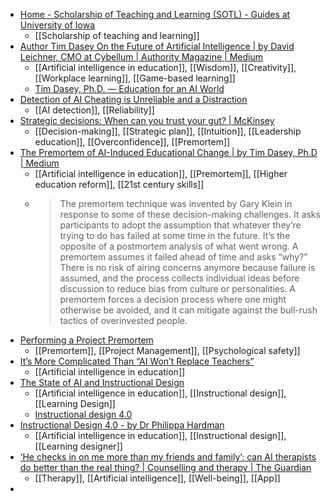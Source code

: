 - [Home - Scholarship of Teaching and Learning (SOTL) - Guides at University of Iowa](https://guides.lib.uiowa.edu/c.php?g=1005209&p=7282220)
	- [[Scholarship of teaching and learning]]
- [Author Tim Dasey On the Future of Artificial Intelligence | by David Leichner, CMO at Cybellum | Authority Magazine | Medium](https://medium.com/authority-magazine/author-tim-dasey-on-the-future-of-artificial-intelligence-1adc685ae5ea)
	- [[Artificial intelligence in education]], [[Wisdom]], [[Creativity]], [[Workplace learning]], [[Game-based learning]]
	- [Tim Dasey, Ph.D. — Education for an AI World](https://www.timdasey.com/)
- [Detection of AI Cheating is Unreliable and a Distraction](https://www.linkedin.com/pulse/detection-ai-cheating-unreliable-distraction-tim-dasey-ph-d--rrobe)
	- [[AI detection]], [[Reliability]]
- [Strategic decisions: When can you trust your gut? | McKinsey](https://www.mckinsey.com/capabilities/strategy-and-corporate-finance/our-insights/strategic-decisions-when-can-you-trust-your-gut)
	- [[Decision-making]], [[Strategic plan]], [[Intuition]], [[Leadership education]], [[Overconfidence]], [[Premortem]]
- [The Premortem of AI-Induced Educational Change | by Tim Dasey, Ph.D | Medium](https://medium.com/@timothydasey/the-premortem-of-ai-induced-educational-change-d3b52f6bb00b)
	- [[Artificial intelligence in education]], [[Premortem]], [[Higher education reform]], [[21st century skills]]
	- >The premortem technique was invented by Gary Klein in response to some of these decision-making challenges. It asks participants to adopt the assumption that whatever they’re trying to do has failed at some time in the future. It’s the opposite of a postmortem analysis of what went wrong. A premortem assumes it failed ahead of time and asks “why?” There is no risk of airing concerns anymore because failure is assumed, and the process collects individual ideas before discussion to reduce bias from culture or personalities. A premortem forces a decision process where one might otherwise be avoided, and it can mitigate against the bull-rush tactics of overinvested people.
- [Performing a Project Premortem](https://hbr.org/2007/09/performing-a-project-premortem)
	- [[Premortem]], [[Project Management]], [[Psychological safety]]
- [It’s More Complicated Than “AI Won’t Replace Teachers”](https://www.linkedin.com/pulse/its-more-complicated-than-ai-wont-replace-teachers-tim-dasey-ph-d--26u3e)
	- [[Artificial intelligence in education]]
- [The State of AI and Instructional Design](https://www.linkedin.com/feed/update/urn:li:activity:7169288465002532864)
	- [[Artificial intelligence in education]], [[Instructional design]], [[Learning Design]]
	- [Instructional design 4.0](https://www.linkedin.com/feed/update/urn:li:activity:7166709106475536385)
- [Instructional Design 4.0 - by Dr Philippa Hardman](https://drphilippahardman.substack.com/p/instructional-design-roles-20)
	- [[Artificial intelligence in education]], [[Instructional design]], [[Learning designer]]
- [‘He checks in on me more than my friends and family’: can AI therapists do better than the real thing? | Counselling and therapy | The Guardian](https://www.theguardian.com/lifeandstyle/2024/mar/02/can-ai-chatbot-therapists-do-better-than-the-real-thing)
	- [[Therapy]], [[Artificial intelligence]], [[Well-being]], [[App]]
-